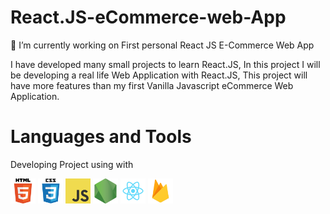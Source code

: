 # React.JS-eCommerce-web-App
 🔭 I’m currently working on  First personal React JS E-Commerce Web App
 
 I have developed many small projects to learn React.JS, In this project I will be developing a real life Web Application with React.JS, This project will have more features than my first Vanilla Javascript eCommerce Web Application.
 

 
 
 # Languages and Tools
 
 Developing Project using with
 
 <img src="https://github.com/github/explore/blob/main/topics/html/html.png" alt="html" width="40" height="40"/>  <img src="https://github.com/github/explore/blob/main/topics/css/css.png" alt="css" width="40" height="40"/>  <img src="https://github.com/github/explore/blob/main/topics/javascript/javascript.png" alt="javascript" width="40" height="40"/>  <img src="https://github.com/github/explore/blob/main/topics/nodejs/nodejs.png" alt="nodejs" width="40" height="40"/>  <img src="https://github.com/github/explore/blob/main/topics/react/react.png" alt="react" width="40" height="40"/>  <img src="https://github.com/github/explore/blob/main/topics/firebase/firebase.png" alt="firebase" width="40" height="40"/>
  
  
